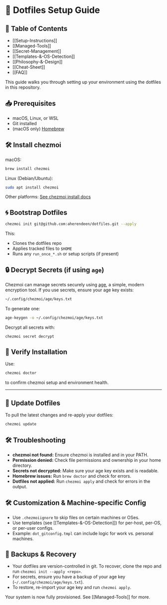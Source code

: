 # 🚀 Dotfiles Setup Guide

## 📑 Table of Contents

- [[Setup-Instructions]]
- [[Managed-Tools]]
- [[Secret-Management]]
- [[Templates-&-OS-Detection]]
- [[Philosophy-&-Design]]
- [[Cheat-Sheet]]
- [[FAQ]]

This guide walks you through setting up your environment using the dotfiles in this repository.

## 📥 Prerequisites

- macOS, Linux, or WSL
- Git installed
- (macOS only) [Homebrew](https://brew.sh/)

## 🛠 Install chezmoi

macOS:
```bash
brew install chezmoi
```
Linux (Debian/Ubuntu):
```bash
sudo apt install chezmoi
```
Other platforms: [See chezmoi install docs](https://www.chezmoi.io/install/)

## 🌀 Bootstrap Dotfiles

```bash
chezmoi init git@github.com:aherendeen/dotfiles.git --apply
```

This:
- Clones the dotfiles repo
- Applies tracked files to `$HOME`
- Runs any `run_once_*.sh` or setup scripts (if present)

## 🔒 Decrypt Secrets (if using `age`)

Chezmoi can manage secrets securely using [age](https://age-encryption.org/), a simple, modern encryption tool. If you use secrets, ensure your age key exists:

```bash
~/.config/chezmoi/age/keys.txt
```
To generate one:
```bash
age-keygen -o ~/.config/chezmoi/age/keys.txt
```

Decrypt all secrets with:
```bash
chezmoi secret decrypt
```

## 🧪 Verify Installation

Use:
```bash
chezmoi doctor
```
to confirm chezmoi setup and environment health.

---

## 🔄 Update Dotfiles

To pull the latest changes and re-apply your dotfiles:
```bash
chezmoi update
```

## 🛠️ Troubleshooting

- **chezmoi not found:** Ensure chezmoi is installed and in your PATH.
- **Permission denied:** Check file permissions and ownership in your home directory.
- **Secrets not decrypted:** Make sure your age key exists and is readable.
- **Homebrew issues:** Run `brew doctor` and check for errors.
- **Dotfiles not applied:** Run `chezmoi apply` and check for errors in the output.

## 🛠️ Customization & Machine-specific Config

- Use `.chezmoiignore` to skip files on certain machines or OSes.
- Use templates (see [[Templates-&-OS-Detection]]) for per-host, per-OS, or per-user configs.
- Example: `dot_gitconfig.tmpl` can include logic for work vs. personal machines.

## 💾 Backups & Recovery

- Your dotfiles are version-controlled in git. To recover, clone the repo and run `chezmoi init --apply <repo>`.
- For secrets, ensure you have a backup of your age key (`~/.config/chezmoi/age/keys.txt`).
- To restore, re-import your age key and run `chezmoi apply`.

Your system is now fully provisioned. See [[Managed-Tools]] for more.
